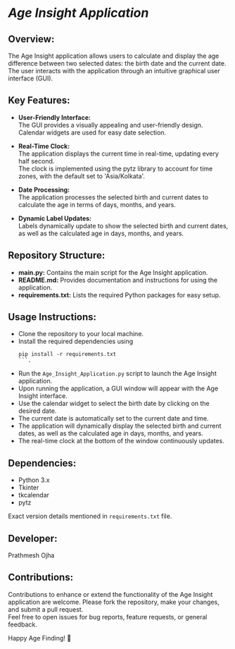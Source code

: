 # _Age Insight Application_

## Overview:
  The Age Insight application allows users to calculate and display the age difference between two selected dates: the birth date and the current date. The user interacts with the application through an intuitive graphical user interface (GUI).

## Key Features:
  - **User-Friendly Interface:**  
    The GUI provides a visually appealing and user-friendly design.  
    Calendar widgets are used for easy date selection.

  - **Real-Time Clock:**  
    The application displays the current time in real-time, updating every half second.  
    The clock is implemented using the pytz library to account for time zones, with the default set to 'Asia/Kolkata'.

  - **Date Processing:**  
    The application processes the selected birth and current dates to calculate the age in terms of days, months, and years.

  - **Dynamic Label Updates:**  
    Labels dynamically update to show the selected birth and current dates, as well as the calculated age in days, months, and years.

## Repository Structure:
  - **main.py:** Contains the main script for the Age Insight application.
  - **README.md:** Provides documentation and instructions for using the application.
  - **requirements.txt:** Lists the required Python packages for easy setup.

## Usage Instructions:
  - Clone the repository to your local machine.
  - Install the required dependencies using
    ```
    pip install -r requirements.txt
    ```.
  - Run the `Age_Insight_Application.py` script to launch the Age Insight application.
  - Upon running the application, a GUI window will appear with the Age Insight interface.
  - Use the calendar widget to select the birth date by clicking on the desired date.
  - The current date is automatically set to the current date and time.
  - The application will dynamically display the selected birth and current dates, as well as the calculated age in days, months, and years.
  - The real-time clock at the bottom of the window continuously updates.

## Dependencies:
  - Python 3.x
  - Tkinter
  - tkcalendar
  - pytz

Exact version details mentioned in `requirements.txt` file.

## Developer:
  Prathmesh Ojha

## Contributions:
  Contributions to enhance or extend the functionality of the Age Insight application are welcome. Please fork the repository, make your changes, and submit a pull request.  
  Feel free to open issues for bug reports, feature requests, or general feedback.

Happy Age Finding! 🎉
